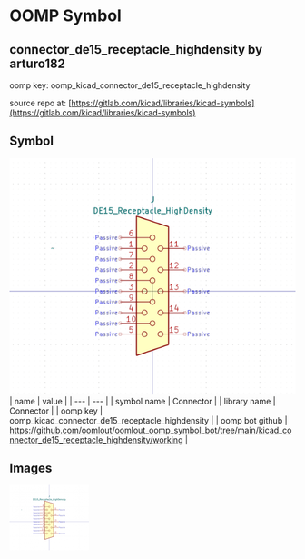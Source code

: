 # OOMP Symbol  
## connector_de15_receptacle_highdensity  by arturo182  
  
oomp key: oomp_kicad_connector_de15_receptacle_highdensity  
  
source repo at: [https://gitlab.com/kicad/libraries/kicad-symbols](https://gitlab.com/kicad/libraries/kicad-symbols)  
## Symbol  
  
[![working.png](working_600.png)](working.png)  
| name | value | 
| --- | --- | 
| symbol name | Connector | 
| library name | Connector | 
| oomp key | oomp_kicad_connector_de15_receptacle_highdensity | 
| oomp bot github | https://github.com/oomlout/oomlout_oomp_symbol_bot/tree/main/kicad_connector_de15_receptacle_highdensity/working | 
## Images  
  
[![working.png](working_140.png)](working.png)  
